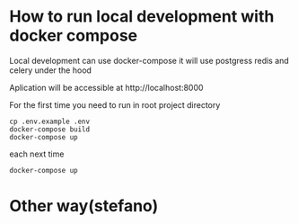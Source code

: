 How to run local development with docker compose
=

Local development can use docker-compose
it will use postgress redis and celery under the hood

Aplication will be accessible at http://localhost:8000

For the first time you need to run in root project directory
```shell
cp .env.example .env
docker-compose build
docker-compose up
```

each next time

```shell
docker-compose up
```

Other way(stefano)
=